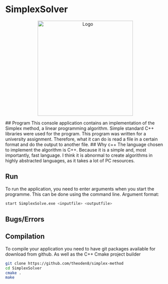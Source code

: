 # SimplexSolver
<p align="center">
  <img src="https://repository-images.githubusercontent.com/427957827/d0fc2e08-3d7f-47fa-9b5f-ae4f0b06f99b" alt="Logo" width="300">
</p>
## Program
This console application contains an implementation of the Simplex method, a linear programming algorithm. Simple standard C++ libraries were used for the program.
This program was written for a university assignment. Therefore, what it can do is read a file in a certain format and do the output to another file.
## Why c++
The language chosen to implement the algorithm is C++. Because it is a simple and, most importantly, fast language. I think it is abnormal to create algorithms in highly abstracted languages, as it takes a lot of PC resources.

## Run
To run the application, you need to enter arguments when you start the programme. This can be done using the command line.
Argument format:
```sh
start SimplexSolve.exe <inputfile> <outputfile>
```

## Bugs/Errors


## Compilation
To compile your application you need to have git packages available for download from github. As well as the C++ Cmake project builder
```sh
git clone https://github.com/theoden8/simplex-method
cd SimplexSolver
cmake .
make
```
